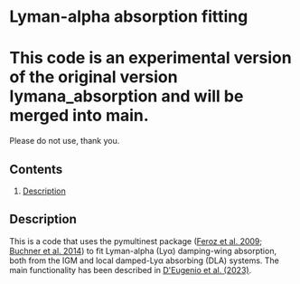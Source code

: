 # Lyman-alpha absorption fitting

# This code is an experimental version of the original version lymana_absorption and will be merged into main.
Please do not use, thank you.

## Contents
1. [Description](#Description)

## <a name="Description"></a>Description

This is a code that uses the pymultinest package ([Feroz et al. 2009](); [Buchner et al. 2014](https://ui.adsabs.harvard.edu/abs/2014A%26A...564A.125B/abstract)) to fit Lyman-alpha (Lyα) damping-wing absorption, both from the IGM and local damped-Lyα absorbing (DLA) systems. The main functionality has been described in [D'Eugenio et al. (2023)](https://ui.adsabs.harvard.edu/abs/2023arXiv231109908D/abstract).
